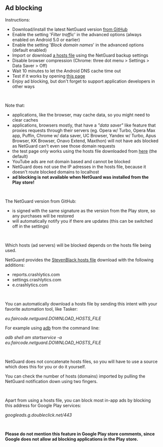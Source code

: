 Ad blocking
-----------

Instructions:

* Download/install the latest NetGuard version [from GitHub](https://github.com/M66B/NetGuard/releases)
* Enable the setting '*Filter traffic*' in the advanced options (always enabled on Android 5.0 or earlier)
* Enable the setting '*Block domain names*' in the advanced options (default enabled)
* Import or download [a hosts file](https://en.wikipedia.org/wiki/Hosts_(file)) using the NetGuard backup settings
* Disable browser compression (Chrome: three dot menu > Settings > Data Saver > Off)
* Wait 10 minutes to let the Android DNS cache time out
* Test if it works by opening [this page](http://www.netguard.me/test)
* Enjoy ad blocking, but don't forget to support application developers in other ways

<br />

Note that:

* applications, like the browser, may cache data, so you might need to clear caches
* applications, browsers mostly, that have a *"data saver"* like feature that proxies requests through their servers (eg. Opera w/ Turbo, Opera Max app, Puffin, Chrome w/ data saver, UC Browser, Yandex w/ Turbo, Apus Browser, KK Browser, Onavo Extend, Maxthon) will not have ads blocked as NetGuard can't even see those domain requests
* the test page only works using the hosts file downloaded from [here](https://www.netguard.me/hosts) (the default)
* YouTube ads are not domain based and cannot be blocked
* NetGuard does not use the IP adresses in the hosts file, because it doesn't route blocked domains to localhost
* **ad blocking is not available when NetGuard was installed from the Play store!**

<br />

The NetGuard version from GitHub:

* is signed with the same signature as the version from the Play store, so any purchases will be restored
* will automatically notify you if there are updates (this can be switched off in the settings)

<br />

Which hosts (ad servers) will be blocked depends on the hosts file being used.

NetGuard provides the [StevenBlack hosts file](https://github.com/StevenBlack/hosts) download with the following additions:

* reports.crashlytics.com
* settings.crashlytics.com
* e.crashlytics.com

<br />

You can automatically download a hosts file by sending this intent with your favorite automation tool, like Tasker:

*eu.faircode.netguard.DOWNLOAD_HOSTS_FILE*

For example using [adb](https://developer.android.com/studio/command-line/adb.html) from the command line:

*adb shell am startservice -a eu.faircode.netguard.DOWNLOAD_HOSTS_FILE*

<br />

NetGuard does not concatenate hosts files, so you will have to use a source which does this for you or do it yourself.

You can check the number of hosts (domains) imported by pulling the NetGuard notification down using two fingers.

<br />

Apart from using a hosts file, you can block most in-app ads by blocking this address for Google Play services:

*googleads.g.doubleclick.net/443*

<br />

**Please do not mention this feature in Google Play store comments, since Google does not allow ad blocking applications in the Play store.**
